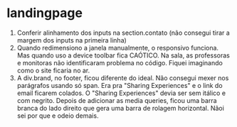 # landingpage
1. Conferir alinhamento dos inputs na section.contato (não consegui tirar a margem dos inputs na primeira linha)
2. Quando redimensiono a janela manualmente, o responsivo funciona. Mas quando uso a device toolbar fica CAÓTICO. Na sala, as professoras e monitoras não identificaram problema no código. Fiquei imaginando como o site ficaria no ar.
3. A div.brand, no footer, ficou diferente do ideal. Não consegui mexer nos parágrafos usando só span. Era pra "Sharing Experiences" e o link do email ficarem colados. O "Sharing Experiences" devia ser sem itálico e com negrito.
Depois de adicionar as media queries, ficou uma barra branca do lado direito que gera uma barra de rolagem horizontal. Nãoi sei por que e odeio demais.
